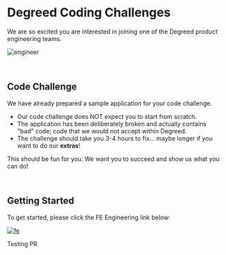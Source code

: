 # Degreed Coding Challenges

We are so excited you are interested in joining one of the Degreed product engineering teams.

![engineer](https://github.com/ThomasBurleson/movie-search-rsm-react/assets/210413/76886add-927e-4d52-bc63-fa058c694021)

<br/>

## Code Challenge

We have already prepared a sample application for your code challenge.

- Our code challenge does NOT expect you to start from scratch.
- The application has been deliberately broken and actually contains "bad" code; code that we would not accept within Degreed.
- The challenge should take you 3-4 hours to fix... maybe longer if you want to do our **extras**!

This should be fun for you.
We want you to succeed and show us what you can do!

<br/>

## Getting Started

To get started, please click the FE Engineering link below:

[![fe](https://github-production-user-asset-6210df.s3.amazonaws.com/210413/255741403-b93307b2-8b75-41ee-be64-064c559cb304.png)](/guides/fe/1_welcome.md)


Testing PR
